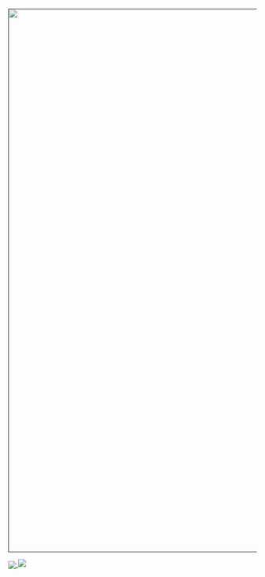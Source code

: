 

<a href=""><img align="center" src="https://github.com/Tres-cyber/dummy-website/blob/main/iimgs/Trusight.gif" width="1100"></a>

<a href="https://github.com/Tres-cyber/github-readme-stats">
  <img align="center" src="https://github-readme-stats.vercel.app/api?username=Tres-cyber&show_icons=true&hide_border=true&theme=highcontrast">
</a>

<a href="https://github.com/Tres-cyber/github-readme-stats">
  <img align "center" src="https://github-readme-stats.vercel.app/api/top-langs/?username=Tres-cyber&langs_count=8&layout=compact&theme=highcontrast&hide_border=true">
</a>

